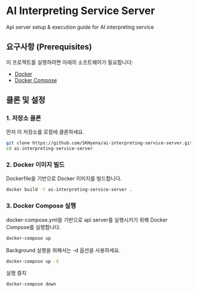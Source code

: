 # AI Interpreting Service Server

Api server setup & execution guide for AI interpreting service

## 요구사항 (Prerequisites)

이 프로젝트를 실행하려면 아래의 소프트웨어가 필요합니다:

- [Docker](https://www.docker.com/get-started) 
- [Docker Compose](https://docs.docker.com/compose/install/)

## 클론 및 설정

### 1. 저장소 클론
먼저 이 저장소를 로컬에 클론하세요.

```bash
git clone https://github.com/SKHyena/ai-interpreting-service-server.git
cd ai-interpreting-service-server
```

### 2. Docker 이미지 빌드
Dockerfile을 기반으로 Docker 이미지를 빌드합니다.

```bash
docker build -t ai-interpreting-service-server .
```

### 3. Docker Compose 실행
docker-compose.yml을 기반으로 api server를 실행시키기 위해 Docker Compose를 실행합니다.

```bash
docker-compose up
```

Background 실행을 위해서는 -d 옵션을 사용하세요.
```bash
docker-compose up -d
```

실행 중지
```bash
docker-compose down
```
